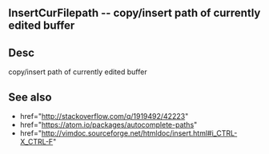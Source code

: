 
<!---
### <beg-file_info>
### document_metadata:
###   - caption: "__blank__"
###     desc: |
###         * AUTO-GENERATED-FILE ;; any direct edits will be lost
###     seeinstead: |
###         *  href="smartpath://mytrybits/t/trytexteditor/txt/blogtef.yaml.txt" find="uuid01rrmy004"
### <end-file_info>
--->

## InsertCurFilepath        --  copy/insert path of currently edited buffer

## Desc
copy/insert path of currently edited buffer

## See also
* href="http://stackoverflow.com/q/1919492/42223"
* href="https://atom.io/packages/autocomplete-paths"
* href="http://vimdoc.sourceforge.net/htmldoc/insert.html#i_CTRL-X_CTRL-F"


